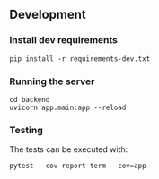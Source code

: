 ## Development

### Install dev requirements

```
pip install -r requirements-dev.txt
```

### Running the server

```
cd backend
uvicorn app.main:app --reload
```

### Testing

The tests can be executed with:
```
pytest --cov-report term --cov=app
```

